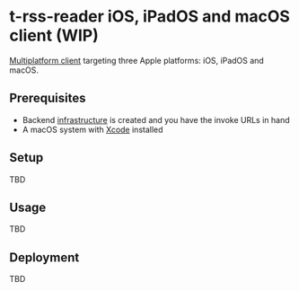 # t-rss-reader iOS, iPadOS and macOS client (WIP)

[Multiplatform client](https://developer.apple.com/documentation/xcode/configuring-a-multiplatform-app-target) targeting three Apple platforms: iOS, iPadOS and macOS.

## Prerequisites

- Backend [infrastructure](../../infra/README.md) is created and you have the invoke URLs in hand
- A macOS system with [Xcode](https://developer.apple.com/xcode/) installed

## Setup

TBD

## Usage

TBD

## Deployment

TBD
